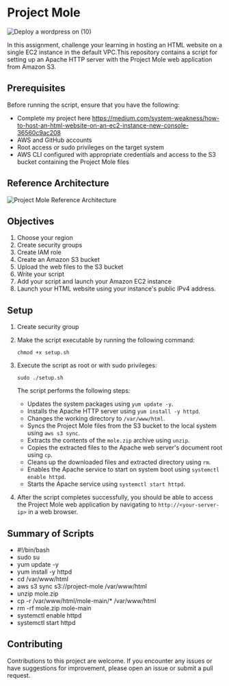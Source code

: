 # Project Mole

![Deploy a wordpress on (10)](https://github.com/e-miguel/Mole-Project-S3/assets/134418850/60935eda-1ce4-4068-bacd-f133d8a69d5e)

In this assignment, challenge your learning in hosting an HTML website on a single EC2 instance in the default VPC.This repository contains a script for setting up an Apache HTTP server with the Project Mole web application from Amazon S3.

## Prerequisites

Before running the script, ensure that you have the following:

- Complete my project here https://medium.com/system-weakness/how-to-host-an-html-website-on-an-ec2-instance-new-console-36560c9ac208
- AWS and GitHub accounts
- Root access or sudo privileges on the target system
- AWS CLI configured with appropriate credentials and access to the S3 bucket containing the Project Mole files

## Reference Architecture

![Project Mole Reference Architecture](https://github.com/e-miguel/Mole-Project-S3/assets/134418850/9dc446a9-ad4c-4057-84db-6db854513473)
## Objectives

1. Choose your region
2. Create security groups
3. Create IAM role
4. Create an Amazon S3 bucket
5. Upload the web files to the S3 bucket
6. Write your script
7. Add your script and launch your Amazon EC2 instance
8. Launch your HTML website using your instance's public IPv4 address.

## Setup

1. Create security group
2. Make the script executable by running the following command:

   ```shell
   chmod +x setup.sh
   ```

3. Execute the script as root or with sudo privileges:

   ```shell
   sudo ./setup.sh
   ```

   The script performs the following steps:

   - Updates the system packages using `yum update -y`.
   - Installs the Apache HTTP server using `yum install -y httpd`.
   - Changes the working directory to `/var/www/html`.
   - Syncs the Project Mole files from the S3 bucket to the local system using `aws s3 sync`.
   - Extracts the contents of the `mole.zip` archive using `unzip`.
   - Copies the extracted files to the Apache web server's document root using `cp`.
   - Cleans up the downloaded files and extracted directory using `rm`.
   - Enables the Apache service to start on system boot using `systemctl enable httpd`.
   - Starts the Apache service using `systemctl start httpd`.

4. After the script completes successfully, you should be able to access the Project Mole web application by navigating to `http://<your-server-ip>` in a web browser.

## Summary of Scripts

- #!/bin/bash
- sudo su
- yum update -y
- yum install -y httpd
- cd /var/www/html
- aws s3 sync s3://project-mole /var/www/html
- unzip mole.zip
- cp -r /var/www/html/mole-main/* /var/www/html
- rm -rf mole.zip mole-main
- systemctl enable httpd 
- systemctl start httpd

## Contributing

Contributions to this project are welcome. If you encounter any issues or have suggestions for improvement, please open an issue or submit a pull request.
